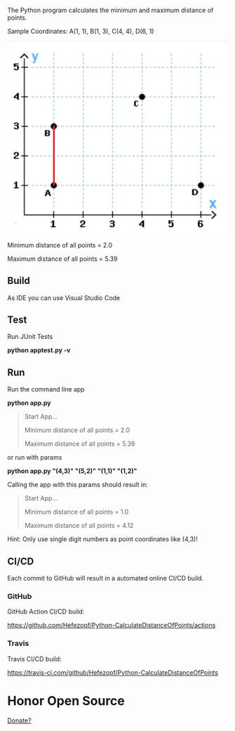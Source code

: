 The Python program calculates the minimum and maximum distance of points.

Sample Coordinates: A(1, 1), B(1, 3), C(4, 4), D(6, 1) 

![Coordinates](Coordinates.png "Coordinates")

Minimum distance of all points = 2.0

Maximum distance of all points = 5.39


## Build

As IDE you can use Visual Studio Code


## Test

Run JUnit Tests

**python apptest.py -v**


## Run

Run the command line app

**python app.py**

>Start App...
>
>Minimum distance of all points = 2.0
>
>Maximum distance of all points = 5.39

or run with params

**python app.py "(4,3)" "(5,2)" "(1,1)" "(1,2)"**

Calling the app with this params should result in:

>Start App...
>
>Minimum distance of all points = 1.0
>
>Maximum distance of all points = 4.12

Hint: Only use single digit numbers as point coordinates like (4,3)!


## CI/CD

Each commit to GitHub will result in a automated online CI/CD build.


### GitHub

GitHub Action CI/CD build:

https://github.com/Hefezopf/Python-CalculateDistanceOfPoints/actions


### Travis

Travis CI/CD build:

https://travis-ci.com/github/Hefezopf/Python-CalculateDistanceOfPoints


# Honor Open Source

[Donate?](https://www.paypal.com/donate/?hosted_button_id=G2CERK22Q4QP8 "Donate?")
